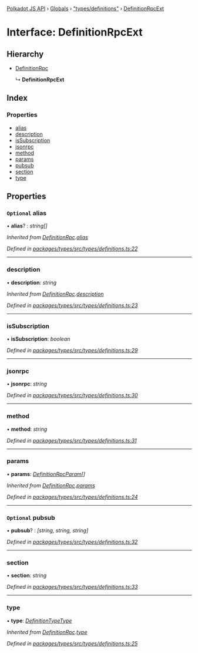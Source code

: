 [Polkadot JS API](../README.md) › [Globals](../globals.md) › ["types/definitions"](../modules/_types_definitions_.md) › [DefinitionRpcExt](_types_definitions_.definitionrpcext.md)

# Interface: DefinitionRpcExt

## Hierarchy

* [DefinitionRpc](_types_definitions_.definitionrpc.md)

  ↳ **DefinitionRpcExt**

## Index

### Properties

* [alias](_types_definitions_.definitionrpcext.md#optional-alias)
* [description](_types_definitions_.definitionrpcext.md#description)
* [isSubscription](_types_definitions_.definitionrpcext.md#issubscription)
* [jsonrpc](_types_definitions_.definitionrpcext.md#jsonrpc)
* [method](_types_definitions_.definitionrpcext.md#method)
* [params](_types_definitions_.definitionrpcext.md#params)
* [pubsub](_types_definitions_.definitionrpcext.md#optional-pubsub)
* [section](_types_definitions_.definitionrpcext.md#section)
* [type](_types_definitions_.definitionrpcext.md#type)

## Properties

### `Optional` alias

• **alias**? : *string[]*

*Inherited from [DefinitionRpc](_types_definitions_.definitionrpc.md).[alias](_types_definitions_.definitionrpc.md#optional-alias)*

*Defined in [packages/types/src/types/definitions.ts:22](https://github.com/polkadot-js/api/blob/34101ec12b/packages/types/src/types/definitions.ts#L22)*

___

###  description

• **description**: *string*

*Inherited from [DefinitionRpc](_types_definitions_.definitionrpc.md).[description](_types_definitions_.definitionrpc.md#description)*

*Defined in [packages/types/src/types/definitions.ts:23](https://github.com/polkadot-js/api/blob/34101ec12b/packages/types/src/types/definitions.ts#L23)*

___

###  isSubscription

• **isSubscription**: *boolean*

*Defined in [packages/types/src/types/definitions.ts:29](https://github.com/polkadot-js/api/blob/34101ec12b/packages/types/src/types/definitions.ts#L29)*

___

###  jsonrpc

• **jsonrpc**: *string*

*Defined in [packages/types/src/types/definitions.ts:30](https://github.com/polkadot-js/api/blob/34101ec12b/packages/types/src/types/definitions.ts#L30)*

___

###  method

• **method**: *string*

*Defined in [packages/types/src/types/definitions.ts:31](https://github.com/polkadot-js/api/blob/34101ec12b/packages/types/src/types/definitions.ts#L31)*

___

###  params

• **params**: *[DefinitionRpcParam](_types_definitions_.definitionrpcparam.md)[]*

*Inherited from [DefinitionRpc](_types_definitions_.definitionrpc.md).[params](_types_definitions_.definitionrpc.md#params)*

*Defined in [packages/types/src/types/definitions.ts:24](https://github.com/polkadot-js/api/blob/34101ec12b/packages/types/src/types/definitions.ts#L24)*

___

### `Optional` pubsub

• **pubsub**? : *[string, string, string]*

*Defined in [packages/types/src/types/definitions.ts:32](https://github.com/polkadot-js/api/blob/34101ec12b/packages/types/src/types/definitions.ts#L32)*

___

###  section

• **section**: *string*

*Defined in [packages/types/src/types/definitions.ts:33](https://github.com/polkadot-js/api/blob/34101ec12b/packages/types/src/types/definitions.ts#L33)*

___

###  type

• **type**: *[DefinitionTypeType](../modules/_types_definitions_.md#definitiontypetype)*

*Inherited from [DefinitionRpc](_types_definitions_.definitionrpc.md).[type](_types_definitions_.definitionrpc.md#type)*

*Defined in [packages/types/src/types/definitions.ts:25](https://github.com/polkadot-js/api/blob/34101ec12b/packages/types/src/types/definitions.ts#L25)*
